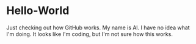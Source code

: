 # Hello-World
Just checking out how GitHub works.
My name is Al. I have no idea what I'm doing. It looks like I'm coding, but I'm not sure how this works.
